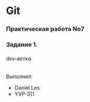
# Git
### Практическая работа No7 
### Задание 1.
###### dev-ветка.


Выполнил:
* Daniel Les
* YVP-311
